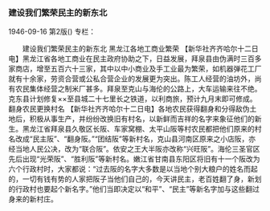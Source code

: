 ### 建设我们繁荣民主的新东北

1946-09-16
第2版()
专栏：

　　建设我们繁荣民主的新东北
    黑龙江各地工商业繁荣
    【新华社齐齐哈尔十二日电】黑龙江省各地工商业在民主政府协助之下，日益发展，拜泉县由伪满时三百多家商店，增至五百六十三家，其中以中小商业及手工业最为繁荣，如机器弹花工厂就有十余家，劳资合营或公私合营企业的发展更为突出。陈工人经营的油坊外，尚有农民集体经营之制米厂甚多。拜泉至克山与海伦的公路上，大车运输来往不绝。克东县计划修复××至县城二十七里长之铁道，以利商旅，预计九月末即可修成。
    翻身农民更换村名
    【新华社齐齐哈尔十二日电】各地农民获得翻身和分得敌伪土地后，积极从事生产，并纷纷改换旧有村名，以新鲜而吉祥的名字来象征他们的新生。黑龙江省拜泉县久敬区长阪、车家窝棚、太平山阪等村农民都把他们原来的村名改成“民主阪”、“翻身阪。”“团结阪”等新村名，克山县河南区原来之小店阪，亦经当地人民公决，改为“联合阪”。依安之王大半阪亦改称“兴旺阪”。海伦三圣官区先后出现“光荣阪”、“胜利阪”等新村名。嫩江省甘南县东阳区将旧有十一个阪改为六个行政村时，大家都说：“过去阪的名字大多数是以当地个别大粮户的姓名而起的，一切有钱有势的人家把阪子当他们自己的，今天讲民主，老百姓翻了身，新划的行政村也要起个新名字。”他们当即决定以“和平”、“民主”等新名字加与这些翻过身来的新村庄。

